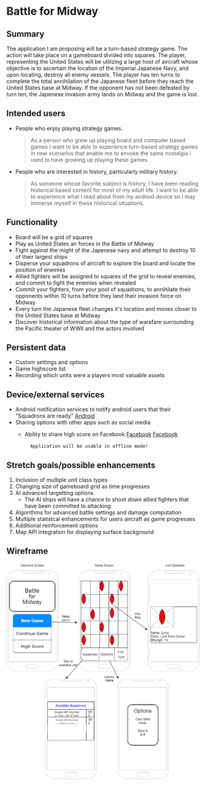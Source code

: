 # Battle for Midway

## Summary

The application I am proposing will be a turn-based strategy game. The action will take place on a gameboard divided into squares. The player, representing the United States will be utilizing a large host of aircraft whose objective is to ascertain the location of the Imperial Japanese Navy, and upon locating, destroy all enemy vessels. The player has ten turns to complete the total annihilation of the Japanese fleet before they reach the United States base at Midway. If the opponent has not been defeated by turn ten, the Japenese invasion army lands on Midway and the game is lost.

## Intended users

* People who enjoy playing strategy games.

	> As a person who grew up playing board and computer based games I want to be able to experience turn-based strategy games in new scenarios that enable me to envoke the same nostalgia I used to have growing up playing these games.

* People who are interested in history, particularly military history.

	> As someone whose favorite subject is history, I have been reading historical based content for most of my adult life. I want to be able to experience what I read about from my android device so I may immerse myself in these historical situations.

## Functionality

* Board will be a grid of squares
* Play as United States air forces in the Battle of Midway
* Fight against the might of the Japenese navy and attempt to destroy 10 of their largest ships
* Disperse your squadrons of aircraft to explore the board and locate the position of enemies
* Allied fighters will be assigned to squares of the grid to reveal enemies, and commit to fight the enemies when revealed
* Commit your fighters, from your pool of squadrons, to annihilate their opponents within 10 turns before they land their invasion force on Midway
* Every turn the Japanese fleet changes it's location and moves closer to the United States base at Midway
* Discover historical information about the type of warefare surrounding the Pacific theater of WWII and the actors involved

## Persistent data

* Custom settings and options
* Game highscore list
* Recording which units were a players most valuable assets
    
## Device/external services

* Android notification services to notify android users that their "Squadrons are ready" 
[Android](https://developer.android.com/training/notify-user/build-notification#java)
* Sharing options with other apps such as social media
	* Ability to share high score on Facebook
	[Facebook](https://developers.facebook.com/products/sharing-facebook)
		[Facebook](https://developers.facebook.com/docs/games/)

			Application will be usable in offline mode!

## Stretch goals/possible enhancements 

1. Inclusion of multiple unit class types
2. Changing size of gameboard grid as time progresses
3. AI advanced targetting options
	* The AI ships will have a chance to shoot down allied fighters that have been committed to attacking
4. Algorithms for advanced battle settings and damage computation
5. Multiple statistcal enhancements for users aircraft as game progresses
6. Additional reinforcement options
7. Map API integration for displaying surface background

## Wireframe

![Midway](img/proposalPng.png)